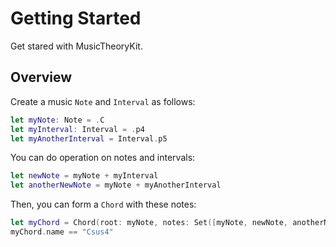 # Getting Started

Get stared with MusicTheoryKit.

## Overview

Create a music ``Note`` and ``Interval`` as follows:
```swift
let myNote: Note = .C
let myInterval: Interval = .p4
let myAnotherInterval = Interval.p5
```
You can do operation on notes and intervals:
```swift
let newNote = myNote + myInterval
let anotherNewNote = myNote + myAnotherInterval
```
Then, you can form a ``Chord`` with these notes:
```swift
let myChord = Chord(root: myNote, notes: Set([myNote, newNote, anotherNewNote]))
myChord.name == "Csus4"
```
